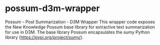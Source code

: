 # possum-d3m-wrapper
Possum - Post Summarization - D3M Wrapper
This wrapper code exposes the New Knowledge Possum base library for extractive text summarization for use in D3M. The base library Possum encapsulates the sumy Python library (https://pypi.org/project/sumy/).

